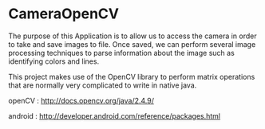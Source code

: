 # CameraOpenCV

The purpose of this Application is to allow us to access the camera in order to take and save images to file.
Once saved, we can perform several image processing techniques to parse information about the image such as identifying colors and lines. 

This project makes use of the OpenCV library to perform matrix operations that are normally very complicated to write in native java. 

openCV : http://docs.opencv.org/java/2.4.9/

android : http://developer.android.com/reference/packages.html
